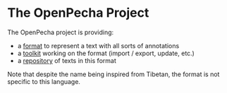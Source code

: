 # The OpenPecha Project

The OpenPecha project is providing:
- a [format](format/) to represent a text with all sorts of annotations
- a [toolkit](toolkit/) working on the format (import / export, update, etc.)
- a [repository](repository/) of texts in this format

Note that despite the name being inspired from Tibetan, the format is not specific to this language.